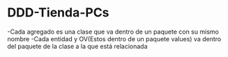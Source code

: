 # DDD-Tienda-PCs

-Cada agregado es una clase que va dentro de un paquete con su mismo nombre
-Cada entidad y OV(Estos dentro de un paquete values) va dentro del paquete de la clase a la que está relacionada
